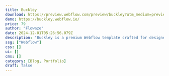 ```yaml
---
title: Buckley
download: https://preview.webflow.com/preview/buckley?utm_medium=preview_link&utm_source=designer&utm_content=buckley&preview=cc35753910d6b06d5bbe4e149d15d8a4&locale=en&workflow=preview
demo: https://buckley.webflow.io/
price: 79
author: "Flowaze"
date: 2024-12-01T05:26:56.079Z
description: "Buckley is a premium Webflow template crafted for designers seeking to showcase their work with elegance and sophistication. Featuring elegant fonts, advanced 3D interactions, and a minimalist aesthetic, Buckley is designed to captivate and impress."
ssg: ["Webflow"]
css: []
ui: []
cms: []
category: [Blog, Portfolio]
draft: false
---
```

